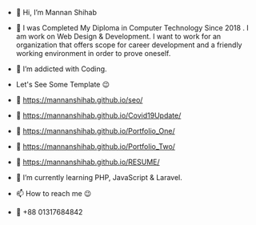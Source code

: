 - 👋 Hi, I’m  Mannan Shihab 

 - 👀 I was Completed My Diploma in Computer Technology Since 2018 . 
 I am work on Web Design & Development. I want to work for an organization that offers scope 
 for career development and a friendly working environment in order to prove oneself.


- 👀 I’m addicted with Coding.
- Let's See Some Template 😉
- 👀 https://mannanshihab.github.io/seo/
- 👀 https://mannanshihab.github.io/Covid19Update/
- 👀 https://mannanshihab.github.io/Portfolio_One/
- 👀 https://mannanshihab.github.io/Portfolio_Two/
- 👀 https://mannanshihab.github.io/RESUME/

- 🌱 I’m currently learning PHP, JavaScript & Laravel.

- 📫 How to reach me 😉
- 📱 +88 01317684842 
